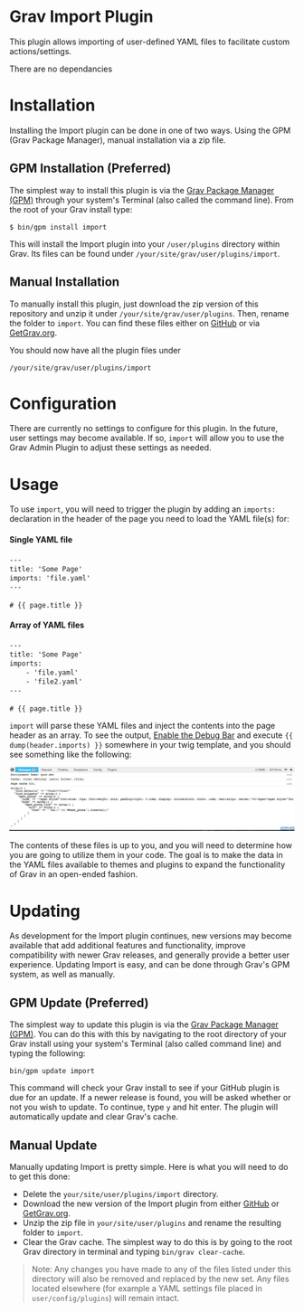 # Grav Import Plugin

This plugin allows importing of user-defined YAML files to facilitate custom actions/settings.

There are no dependancies

# Installation

Installing the Import plugin can be done in one of two ways. Using the GPM (Grav Package Manager), manual installation via a zip file.

## GPM Installation (Preferred)

The simplest way to install this plugin is via the [Grav Package Manager (GPM)](http://learn.getgrav.org/advanced/grav-gpm) through your system's Terminal (also called the command line). From the root of your Grav install type:

    $ bin/gpm install import

This will install the Import plugin into your `/user/plugins` directory within Grav. Its files can be found under `/your/site/grav/user/plugins/import`.

## Manual Installation

To manually install this plugin, just download the zip version of this repository and unzip it under `/your/site/grav/user/plugins`. Then, rename the folder to `import`. You can find these files either on [GitHub](https://github.com/Deester4x4jr/grav-plugin-import) or via [GetGrav.org](http://getgrav.org/downloads/plugins).

You should now have all the plugin files under

    /your/site/grav/user/plugins/import

# Configuration

There are currently no settings to configure for this plugin.  In the future, user settings may become available.  If so, `import` will allow you to use the Grav Admin Plugin to adjust these settings as needed.

# Usage

To use `import`, you will need to trigger the plugin by adding an `imports:` declaration in the header of the page you need to load the YAML file(s) for:

#### Single YAML file
```
---
title: 'Some Page'
imports: 'file.yaml'
---

# {{ page.title }}
```

#### Array of YAML files
```
---
title: 'Some Page'
imports:
    - 'file.yaml'
    - 'file2.yaml'
---

# {{ page.title }}
```

`import` will parse these YAML files and inject the contents into the page header as an array.  To see the output, [Enable the Debug Bar](http://learn.getgrav.org/advanced/debugging#debug-bar) and execute `{{ dump(header.imports) }}` somewhere in your twig template, and you should see something like the following:

![DebugBar](assets/debugBar_1.png)


The contents of these files is up to you, and you will need to determine how you are going to utilize them in your code.  The goal is to make the data in the YAML files available to themes and plugins to expand the functionality of Grav in an open-ended fashion.

# Updating

As development for the Import plugin continues, new versions may become available that add additional features and functionality, improve compatibility with newer Grav releases, and generally provide a better user experience. Updating Import is easy, and can be done through Grav's GPM system, as well as manually.

## GPM Update (Preferred)

The simplest way to update this plugin is via the [Grav Package Manager (GPM)](http://learn.getgrav.org/advanced/grav-gpm). You can do this with this by navigating to the root directory of your Grav install using your system's Terminal (also called command line) and typing the following:

    bin/gpm update import

This command will check your Grav install to see if your GitHub plugin is due for an update. If a newer release is found, you will be asked whether or not you wish to update. To continue, type `y` and hit enter. The plugin will automatically update and clear Grav's cache.

## Manual Update

Manually updating Import is pretty simple. Here is what you will need to do to get this done:

* Delete the `your/site/user/plugins/import` directory.
* Download the new version of the Import plugin from either [GitHub](https://github.com/Deester4x4jr/grav-plugin-import) or [GetGrav.org](http://getgrav.org/downloads/plugins).
* Unzip the zip file in `your/site/user/plugins` and rename the resulting folder to `import`.
* Clear the Grav cache. The simplest way to do this is by going to the root Grav directory in terminal and typing `bin/grav clear-cache`.

> Note: Any changes you have made to any of the files listed under this directory will also be removed and replaced by the new set. Any files located elsewhere (for example a YAML settings file placed in `user/config/plugins`) will remain intact.